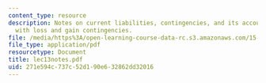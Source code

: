 ```yaml
---
content_type: resource
description: Notes on current liabilities, contingencies, and its accounting guidelines,
  with loss and gain contingencies.
file: /media/https%3A/open-learning-course-data-rc.s3.amazonaws.com/15-514-financial-and-managerial-accounting-summer-2003/271e594c737c52d190e632862dd32016_lec13notes.pdf
file_type: application/pdf
resourcetype: Document
title: lec13notes.pdf
uid: 271e594c-737c-52d1-90e6-32862dd32016
---
```

